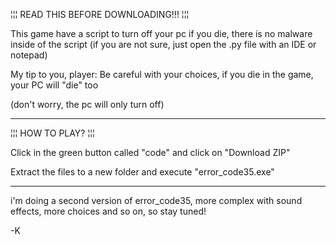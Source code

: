 ¦¦¦ READ THIS BEFORE DOWNLOADING!!! ¦¦¦

This game have a script to turn off your pc if you die, there is no malware inside of the script (if you are not sure, just open the .py file with an IDE or notepad)

My tip to you, player: Be careful with your choices, if you die in the game, your PC will "die" too

(don't worry, the pc will only turn off)

--------------------------------------------------------------------------------------------------------------------

¦¦¦ HOW TO PLAY? ¦¦¦

Click in the green button called "code" and click on "Download ZIP"

Extract the files to a new folder and execute "error_code35.exe"

--------------------------------------------------------------------------------------------------------------------

i'm doing a second version of error_code35, more complex with sound effects, more choices and so on, so stay tuned!

-K
